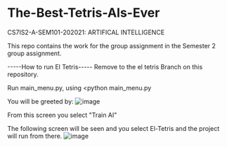 # The-Best-Tetris-AIs-Ever
CS7IS2-A-SEM101-202021: ARTIFICAL INTELLIGENCE

This repo contains the work for the group assignment in the Semester 2 group assignment.


-----How to run El Tetris-----
Remove to the el tetris Branch on this repository.

Run main_menu.py, using <python main_menu.py

You will be greeted by:
![image](https://user-images.githubusercontent.com/47194739/115569180-e1bcec80-a2b4-11eb-8346-21c771d63d8b.png)

From this screen you select "Train AI"

The following screen will be seen and you select El-Tetris and the project will run from there.
![image](https://user-images.githubusercontent.com/47194739/115569485-2ba5d280-a2b5-11eb-8fa8-b76148b09e2d.png)
